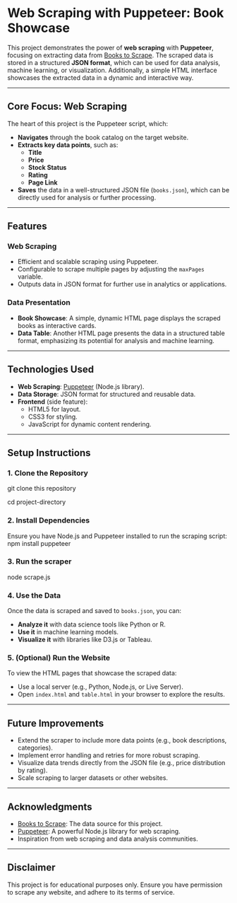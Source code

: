 # **Web Scraping with Puppeteer: Book Showcase**

This project demonstrates the power of **web scraping** with **Puppeteer**, focusing on extracting data from [Books to Scrape](https://books.toscrape.com). The scraped data is stored in a structured **JSON format**, which can be used for data analysis, machine learning, or visualization. Additionally, a simple HTML interface showcases the extracted data in a dynamic and interactive way.

---

## **Core Focus: Web Scraping**
The heart of this project is the Puppeteer script, which:
- **Navigates** through the book catalog on the target website.
- **Extracts key data points**, such as:
  - **Title**
  - **Price**
  - **Stock Status**
  - **Rating**
  - **Page Link**
- **Saves** the data in a well-structured JSON file (`books.json`), which can be directly used for analysis or further processing.

---

## **Features**

### **Web Scraping**
- Efficient and scalable scraping using Puppeteer.
- Configurable to scrape multiple pages by adjusting the `maxPages` variable.
- Outputs data in JSON format for further use in analytics or applications.

### **Data Presentation**
- **Book Showcase**: A simple, dynamic HTML page displays the scraped books as interactive cards.
- **Data Table**: Another HTML page presents the data in a structured table format, emphasizing its potential for analysis and machine learning.

---

## **Technologies Used**
- **Web Scraping**: [Puppeteer](https://github.com/puppeteer/puppeteer) (Node.js library).
- **Data Storage**: JSON format for structured and reusable data.
- **Frontend** (side feature):
  - HTML5 for layout.
  - CSS3 for styling.
  - JavaScript for dynamic content rendering.

---

## **Setup Instructions**

### **1. Clone the Repository**
git clone this repository

cd project-directory

### **2. Install Dependencies**
Ensure you have Node.js and Puppeteer installed to run the scraping script:
npm install puppeteer

### **3. Run the scraper**
node scrape.js

### **4. Use the Data**
Once the data is scraped and saved to `books.json`, you can:
- **Analyze it** with data science tools like Python or R.
- **Use it** in machine learning models.
- **Visualize it** with libraries like D3.js or Tableau.

### **5. (Optional) Run the Website**
To view the HTML pages that showcase the scraped data:
- Use a local server (e.g., Python, Node.js, or Live Server).
- Open `index.html` and `table.html` in your browser to explore the results.

---

## **Future Improvements**
- Extend the scraper to include more data points (e.g., book descriptions, categories).
- Implement error handling and retries for more robust scraping.
- Visualize data trends directly from the JSON file (e.g., price distribution by rating).
- Scale scraping to larger datasets or other websites.

---

## **Acknowledgments**
- [Books to Scrape](https://books.toscrape.com): The data source for this project.
- [Puppeteer](https://github.com/puppeteer/puppeteer): A powerful Node.js library for web scraping.
- Inspiration from web scraping and data analysis communities.

---

## **Disclaimer**
This project is for educational purposes only. Ensure you have permission to scrape any website, and adhere to its terms of service.


